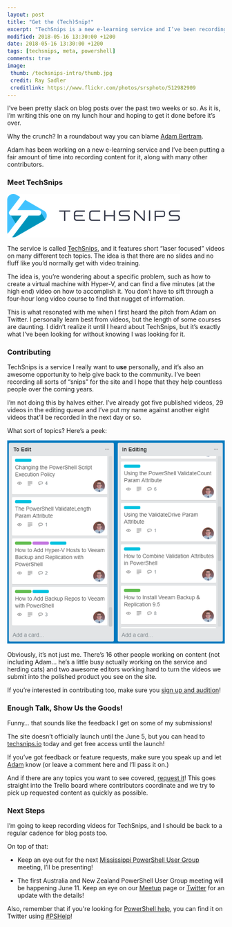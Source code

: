 ```yaml
---
layout: post
title: "Get the (Tech)Snip!"
excerpt: "TechSnips is a new e-learning service and I’ve been recording content for it, along with many other contributors."
modified: 2018-05-16 13:30:00 +1200
date: 2018-05-16 13:30:00 +1200
tags: [techsnips, meta, powershell]
comments: true
image:
 thumb: /techsnips-intro/thumb.jpg
 credit: Ray Sadler
 creditlink: https://www.flickr.com/photos/srsphoto/512982909
---
```


I’ve been pretty slack on blog posts over the past two weeks or so. As it is, I’m
writing this one on my lunch hour and hoping to get it done before it’s over.

Why the crunch? In a roundabout way you can blame [Adam
Bertram](https://twitter.com/adbertram/).

Adam has been working on a new e-learning service and I’ve been putting a fair amount
of time into recording content for it, along with many other contributors.

### Meet TechSnips

[![TechSnips Logo](/images/techsnips-intro/techsnips.png)](/images/techsnips-intro/techsnips.png)

The service is called [TechSnips](http://www.techsnips.io/), and it features
short “laser focused” videos on many different tech topics. The idea is that
there are no slides and no fluff like you’d normally get with video training.

The idea is, you’re wondering about a specific problem, such as how to create a
virtual machine with Hyper-V, and can find a five minutes (at the high end)
video on how to accomplish it. You don’t have to sift through a four-hour long
video course to find that nugget of information.

This is what resonated with me when I first heard the pitch from Adam on
Twitter. I personally learn best from videos, but the length of some courses are
daunting. I didn’t realize it until I heard about TechSnips, but it’s exactly
what I’ve been looking for without knowing I was looking for it.

### Contributing

TechSnips is a service I really want to **use** personally, and it’s also an
awesome opportunity to help give back to the community. I’ve been recording all
sorts of “snips” for the site and I hope that they help countless people over
the coming years.

I’m not doing this by halves either. I’ve already got five published videos, 29
videos in the editing queue and I’ve put my name against another eight videos
that’ll be recorded in the next day or so.

What sort of topics? Here’s a peek:

[![TechSnips Logo](/images/techsnips-intro/trello.png)](/images/techsnips-intro/trello.png)

Obviously, it’s not just me. There’s 16 other people working on content (not
including Adam… he’s a little busy actually working on the service and herding
cats) and two awesome editors working hard to turn the videos we submit into the
polished product you see on the site.

If you’re interested in contributing too, make sure you [sign up and
audition](http://www.techsnips.io/contributor-signup)!

### Enough Talk, Show Us the Goods!

Funny… that sounds like the feedback I get on some of my submissions!

The site doesn’t officially launch until the June 5, but you can head to
[techsnips.io](http://www.techsnips.io) today and get free access until the
launch!

If you’ve got feedback or feature requests, make sure you speak up and let
[Adam](https://twitter.com/adbertram/) know (or leave a comment here and I’ll
pass it on.)

And if there are any topics you want to see covered, [request
it](http://www.techsnips.io/content-request)! This goes straight into the Trello
board where contributors coordinate and we try to pick up requested content as
quickly as possible.

### Next Steps

I’m going to keep recording videos for TechSnips, and I should be back to a
regular cadence for blog posts too.

On top of that:

-   Keep an eye out for the next [Mississippi PowerShell User
    Group](http://mspsug.com) meeting, I’ll be presenting!

-   The first Australia and New Zealand PowerShell User Group meeting will be
    happening June 11. Keep an eye on our
    [Meetup](https://www.meetup.com/ANZ-PowerShell-UserGroup/) page or
    [Twitter](https://twitter.com/ANZPSUG) for an update with the details!

Also, remember that if you're looking for [PowerShell
help](https://king.geek.nz/2018/03/20/pshelp-twitter/), you can find it on
Twitter using
[\#PSHelp](https://twitter.com/search?f=tweets&vertical=default&q=%23pshelp&src=typd)!
